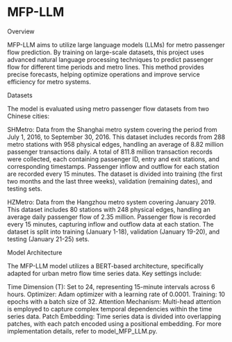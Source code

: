# MFP-LLM
Overview

MFP-LLM aims to utilize large language models (LLMs) for metro passenger flow prediction. By training on large-scale datasets, this project uses advanced natural language processing techniques to predict passenger flow for different time periods and metro lines. This method provides precise forecasts, helping optimize operations and improve service efficiency for metro systems.

Datasets

The model is evaluated using metro passenger flow datasets from two Chinese cities:

SHMetro: Data from the Shanghai metro system covering the period from July 1, 2016, to September 30, 2016. This dataset includes records from 288 metro stations with 958 physical edges, handling an average of 8.82 million passenger transactions daily. A total of 811.8 million transaction records were collected, each containing passenger ID, entry and exit stations, and corresponding timestamps. Passenger inflow and outflow for each station are recorded every 15 minutes. The dataset is divided into training (the first two months and the last three weeks), validation (remaining dates), and testing sets.

HZMetro: Data from the Hangzhou metro system covering January 2019. This dataset includes 80 stations with 248 physical edges, handling an average daily passenger flow of 2.35 million. Passenger flow is recorded every 15 minutes, capturing inflow and outflow data at each station. The dataset is split into training (January 1-18), validation (January 19-20), and testing (January 21-25) sets.

Model Architecture

The MFP-LLM model utilizes a BERT-based architecture, specifically adapted for urban metro flow time series data. Key settings include:

Time Dimension (T): Set to 24, representing 15-minute intervals across 6 hours.
Optimizer: Adam optimizer with a learning rate of 0.0001.
Training: 10 epochs with a batch size of 32.
Attention Mechanism: Multi-head attention is employed to capture complex temporal dependencies within the time series data.
Patch Embedding: Time series data is divided into overlapping patches, with each patch encoded using a positional embedding.
For more implementation details, refer to model_MFP_LLM.py.
